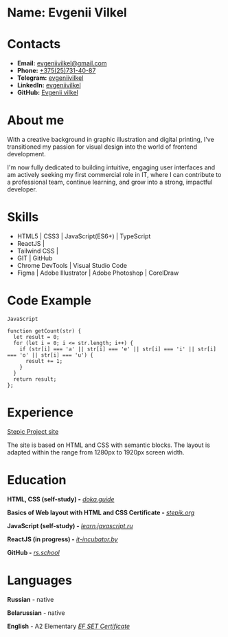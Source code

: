 # Name: **Evgenii Vilkel**

# Contacts
  * **Email:** [evgeniivilkel@gmail.com](mailto:evgeniivilkel@gmail.com) 
  * **Phone:** [+375(25)731-40-87](tel:+375257314087)
  * **Telegram:** [evgeniivilkel](https://t.me/evgeniivilkel)
  * **LinkedIn:** [evgeniivilkel](https://www.linkedin.com/in/evgeniivilkel/)
  * **GitHub:** [Evgenii vilkel](https://github.com/Evgenii-Vilkel)

# About me
With a creative background in graphic illustration and digital printing, 
I've transitioned my passion for visual design into the world of frontend development.

I'm now fully dedicated to building intuitive, engaging user interfaces and am actively seeking my first commercial role in IT, 
where I can contribute to a professional team, continue learning, and grow into a strong, impactful developer.

# Skills
  * HTML5 | CSS3 | JavaScript(ES6+) | TypeScript
  * ReactJS |
  * Tailwind CSS |
  * GIT | GitHub
  * Chrome DevTools | Visual Studio Code
  * Figma | Adobe Illustrator | Adobe Photoshop | CorelDraw

# Code Example
```
JavaScript

function getCount(str) {
  let result = 0;
  for (let i = 0; i <= str.length; i++) {
    if (str[i] === 'a' || str[i] === 'e' || str[i] === 'i' || str[i] === 'o' || str[i] === 'u') {
      result += 1;
    }
  }
  return result;
};
```

# Experience
[Stepic Project site](https://evgenii-vilkel.github.io/stepic_project/)

The site is based on HTML and CSS with semantic blocks.
The layout is adapted within the range from 1280px to 1920px screen width.

# Education
  **HTML, CSS (self-study) -** [*doka.guide*](https://doka.guide/)

  **Basics of Web layout with HTML and CSS Certificate -** [*stepik.org*](https://stepik.org/cert/2899310?lang=en)

  **JavaScript (self-study) -** [*learn.javascript.ru*](https://learn.javascript.ru/)

  **ReactJS (in progress) -** [*it-incubator.by*](https://it-incubator.by/en/education/html-css-in-react)

  **GitHub -** [*rs.school*](https://rs.school/courses/javascript-preschool-ru)

# Languages
**Russian** - native

**Belarussian** - native

**English**  - A2 Elementary [*EF SET Certificate*](https://cert.efset.org/o32NHz)